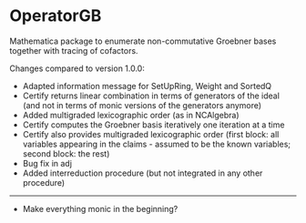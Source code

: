 # OperatorGB
Mathematica package to enumerate non-commutative Groebner bases together with tracing of cofactors.

Changes compared to version 1.0.0:
  * Adapted information message for SetUpRing, Weight and SortedQ
  * Certify returns linear combination in terms of generators of the ideal (and not in terms of monic versions of the generators anymore)
  * Added multigraded lexicographic order (as in NCAlgebra)
  * Certify computes the Groebner basis iteratively one iteration at a time
  * Certify also provides multigraded lexicographic order (first block: all variables appearing in the claims - assumed to be the known variables; second block: the rest)
  * Bug fix in adj
  * Added interreduction procedure (but not integrated in any other procedure)
  ---------
  * Make everything monic in the beginning?

